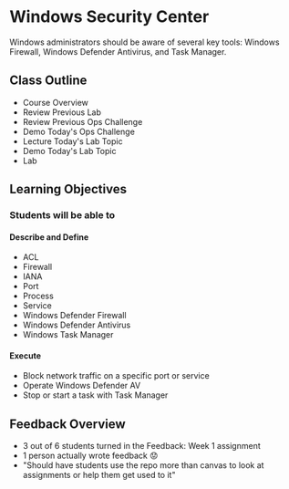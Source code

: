 # Windows Security Center

Windows administrators should be aware of several key tools: Windows Firewall, Windows Defender Antivirus, and Task Manager.

## Class Outline

- Course Overview
- Review Previous Lab
- Review Previous Ops Challenge
- Demo Today's Ops Challenge
- Lecture Today's Lab Topic
- Demo Today's Lab Topic
- Lab

## Learning Objectives

### Students will be able to

#### Describe and Define

- ACL
- Firewall
- IANA
- Port
- Process
- Service
- Windows Defender Firewall
- Windows Defender Antivirus
- Windows Task Manager

#### Execute

- Block network traffic on a specific port or service
- Operate Windows Defender AV
- Stop or start a task with Task Manager


## Feedback Overview
- 3 out of 6 students turned in the Feedback: Week 1 assignment
- 1 person actually wrote feedback 😟
- "Should have students use the repo more than canvas to look at assignments or help them get used to it"